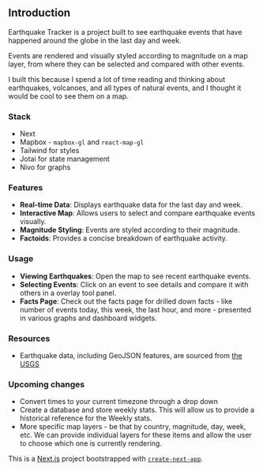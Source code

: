 ## Introduction

Earthquake Tracker is a project built to see earthquake events that have happened around the globe in the last day and week.

Events are rendered and visually styled according to magnitude on a map layer, from where they can be selected and compared with other events.

I built this because I spend a lot of time reading and thinking about earthquakes, volcanoes, and all types of natural events, and I thought it would be cool to see them on a map.

### Stack

- Next
- Mapbox - `mapbox-gl` and `react-map-gl`
- Tailwind for styles
- Jotai for state management
- Nivo for graphs

### Features

- **Real-time Data**: Displays earthquake data for the last day and week.
- **Interactive Map**: Allows users to select and compare earthquake events visually.
- **Magnitude Styling**: Events are styled according to their magnitude.
- **Factoids**: Provides a concise breakdown of earthquake activity.

### Usage

- **Viewing Earthquakes**: Open the map to see recent earthquake events.
- **Selecting Events**: Click on an event to see details and compare it with others in a overlay tool panel.
- **Facts Page**: Check out the facts page for drilled down facts - like number of events today, this week, the last hour, and more - presented in various graphs and dashboard widgets.

### Resources

- Earthquake data, including GeoJSON features, are sourced from [the USGS](https://www.usgs.gov/)

### Upcoming changes

- Convert times to your current timezone through a drop down
- Create a database and store weekly stats. This will allow us to provide a historical reference for the Weekly stats.
- More specific map layers - be that by country, magnitude, day, week, etc. We can provide individual layers for these items and allow the user to choose which one is currently rendering.

This is a [Next.js](https://nextjs.org/) project bootstrapped with [`create-next-app`](https://github.com/vercel/next.js/tree/canary/packages/create-next-app).
